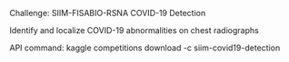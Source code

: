 Challenge: SIIM-FISABIO-RSNA COVID-19 Detection

Identify and localize COVID-19 abnormalities on chest radiographs

API command: kaggle competitions download -c siim-covid19-detection

